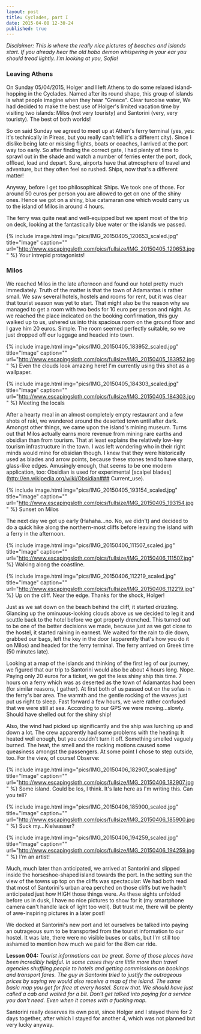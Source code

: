 ```yaml
---
layout: post
title: Cyclades, part I
date: 2015-04-08 12-30-24
published: true
---
```


*Disclaimer: This is where the really nice pictures of beaches and islands start. If you already hear the old hobo demon whispering in your ear you should tread lightly. I'm looking at you, Sofia!*

### Leaving Athens

On Sunday 05/04/2015, Holger and I left Athens to do some relaxed island-hopping in the Cyclades. Named after its round shape, this group of islands is what people imagine when they hear "Greece". Clear turcoise water, We had decided to make the best use of Holger's limited vacation time by visiting two islands: Milos (not very touristy) and Santorini (very, very touristy). The best of both worlds!

So on said Sunday we agreed to meet up at Athen's ferry terminal (yes, yes: it's technically in Pireas, but you really can't tell it's a different city). Since I dislike being late or missing flights, boats or coaches, I arrived at the port way too early. So after finding the correct gate, I had plenty of time to sprawl out in the shade and watch a number of ferries enter the port, dock, offload, load and depart. Sure, airports have that atmosphere of travel and adventure, but they often feel so rushed. Ships, now that's a different matter!

Anyway, before I get too philosophical: Ships. We took one of those. For around 50 euros per person you are allowed to get on one of the shiny ones. Hence we got on a shiny, blue catamaran one which would carry us to the island of Milos in around 4 hours.

The ferry was quite neat and well-equipped but we spent most of the trip on deck, looking at the fantastically blue water or the islands we passed. 

{% include image.html img="pics/IMG_20150405_120653_scaled.jpg" title="Image" caption="" url="http://www.escapingsloth.com/pics/fullsize/IMG_20150405_120653.jpg" %}
Your intrepid protagonists!


### Milos

We reached Milos in the late afternoon and found our hotel pretty much immediately. Truth of the matter is that the town of Adamantas is rather small. We saw several hotels, hostels and rooms for rent, but it was clear that tourist season was yet to start. That might also be the reason why we managed to get a room with two beds for 10 euro per person and night. As we reached the place indicated on the booking confirmation, this guy walked up to us, ushered us into this spacious room on the ground floor and I gave him 20 euros. Simple. The room seemed perfectly suitable, so we just dropped off our luggage and headed into town.

{% include image.html img="pics/IMG_20150405_183952_scaled.jpg" title="Image" caption="" url="http://www.escapingsloth.com/pics/fullsize/IMG_20150405_183952.jpg" %}
Even the clouds look amazing here! I'm currently using this shot as a wallpaper.

{% include image.html img="pics/IMG_20150405_184303_scaled.jpg" title="Image" caption="" url="http://www.escapingsloth.com/pics/fullsize/IMG_20150405_184303.jpg" %}
Meeting the locals

After a hearty meal in an almost completely empty restaurant and a few shots of raki, we wandered around the deserted town until after dark. Amongst other things, we came upon the island's mining museum. Turns out that Milos actually earns more revenue from mining rare earths and obsidian than from tourism. That at least explains the relatively low-key tourism infrastructure in the town. I was left wondering who in their right minds would mine for obsidian though. I knew that they were historically used as blades and arrow points, because these stones tend to have sharp, glass-like edges. Amusingly enough, that seems to be one modern application, too: Obsidian is used for experimental [scalpel blades](http://en.wikipedia.org/wiki/Obsidian### Current_use). 

{% include image.html img="pics/IMG_20150405_193154_scaled.jpg" title="Image" caption="" url="http://www.escapingsloth.com/pics/fullsize/IMG_20150405_193154.jpg" %}
Sunset on Milos

The next day we got up early (Hahaha...no. No, we didn't) and decided to do a quick hike along the northern-most cliffs before leaving the island with a ferry in the afternoon. 


{% include image.html img="pics/IMG_20150406_111507_scaled.jpg" title="Image" caption="" url="http://www.escapingsloth.com/pics/fullsize/IMG_20150406_111507.jpg" %}
Walking along the coastline.


{% include image.html img="pics/IMG_20150406_112219_scaled.jpg" title="Image" caption="" url="http://www.escapingsloth.com/pics/fullsize/IMG_20150406_112219.jpg" %}
Up on the cliff. Near the edge. Thanks for the shock, Holger!


Just as we sat down on the beach behind the cliff, it started drizzling. Glancing up the ominuous-looking clouds above us we decided to leg it and scuttle back to the hotel before we got properly drenched. This turned out to be one of the better decisions we made, because just as we got close to the hostel, it started raining in earnest. We waited for the rain to die down, grabbed our bags, left the key in the door (apparently that's how you do it on Milos) and headed for the ferry terminal. The ferry arrived on Greek time (50 minutes late).

Looking at a map of the islands and thinking of the first leg of our journey, we figured that our trip to Santorini would also be about 4 hours long. Nope. Paying only 20 euros for a ticket, we got the less shiny ship this time. 7 hours on a ferry which was as deserted as the town of Adamantas had been (for similar reasons, I gather). At first both of us passed out on the sofas in the ferry's bar area. The warmth and the gentle rocking of the waves just put us right to sleep. Fast forward a few hours, we were rather confused that we were still at sea. According to our GPS we were moving...slowly. Should have shelled out for the shiny ship!

Also, the wind had picked up significantly and the ship was lurching up and down a lot. The crew apparently had some problems with the heating: It heated well enough, but you couldn't turn it off. Something smelled vaguely burned. The heat, the smell and the rocking motions caused some queasiness amongst the passengers. At some point I chose to step outside, too. For the view, of course! Observe:

{% include image.html img="pics/IMG_20150406_182907_scaled.jpg" title="Image" caption="" url="http://www.escapingsloth.com/pics/fullsize/IMG_20150406_182907.jpg" %}
Some island. Could be Ios, I think. It's late here as I'm writing this. Can you tell?


{% include image.html img="pics/IMG_20150406_185900_scaled.jpg" title="Image" caption="" url="http://www.escapingsloth.com/pics/fullsize/IMG_20150406_185900.jpg" %}
Suck my...Kielwasser?

{% include image.html img="pics/IMG_20150406_194259_scaled.jpg" title="Image" caption="" url="http://www.escapingsloth.com/pics/fullsize/IMG_20150406_194259.jpg" %}
I'm an artist!


Much, much later than anticipated, we arrived at Santorini and slipped inside the horseshoe-shaped island towards the port. In the setting sun the view of the towns up top on the cliffs was spectacular: We had both read that most of Santorini's urban area perched on those cliffs but we hadn't anticipated just how HIGH those things were. As these sights unfolded before us in dusk, I have no nice pictures to show for it (my smartphone camera can't handle lack of light too well). But trust me, there will be plenty of awe-inspiring pictures in a later post!

We docked at Santorini's new port and let ourselves be talked into paying an outrageous sum to be transported from the tourist information to our hostel. It was late, there were no visible buses or cabs, but I'm still too ashamed to mention how much we paid for the 8km car ride.

**Lesson 004:** *Tourist informations can be great. Some of those places have been incredibly helpful. In some cases they are little more than travel agencies shuffling people to hotels and getting commissions on bookings and transport fares. The guy in Santorini tried to justify the outrageous prices by saying we would also receive a map of the island. The same basic map you get for free at every hostel. Screw that. We should have just called a cab and waited for a bit. Don't get talked into paying for a service you don't need. Even when it comes with a fucking map.* 

Santorini really deserves its own post, since Holger and I stayed there for 2 days together, after which I stayed for another 4, which was not planned but very lucky anyway.





